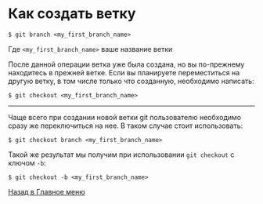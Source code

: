 # Как создать ветку

```shell
$ git branch <my_first_branch_name>
```
Где `<my_first_branch_name>` ваше название ветки

После данной операции ветка уже была создана, но вы по-прежнему находитесь в прежней ветке. 
Если вы планируете переместиться на другую ветку, в том числе только что созданную, необходимо написать:
```shell
$ git checkout <my_first_branch_name>
```
***
Чаще всего при создании новой ветки git пользователю необходимо сразу же переключиться на нее. В таком случае стоит использовать:
```shell
$ git checkout branch <my_first_branch_name> 
```
Такой же результат мы получим при использовании `git checkout` с ключом `-b`:
```shell
$ git checkout -b <my_first_branch_name>
```
[Назад в Главное меню](README.md)
